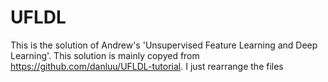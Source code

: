 UFLDL
=====

This is the solution of Andrew's 'Unsupervised Feature Learning and Deep Learning'.
This solution is mainly copyed from https://github.com/danluu/UFLDL-tutorial. 
I just rearrange the files
